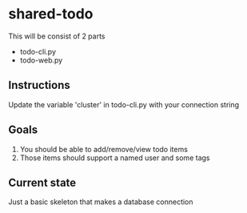 # shared-todo
This will be consist of 2 parts
* todo-cli.py
* todo-web.py

## Instructions
Update the variable 'cluster' in todo-cli.py with your connection string

## Goals
1. You should be able to add/remove/view todo items
2. Those items should support a named user and some tags

## Current state
Just a basic skeleton that makes a database connection
